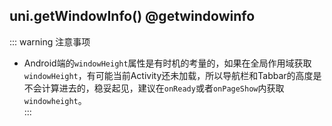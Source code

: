 ## uni.getWindowInfo() @getwindowinfo

<!-- UTSAPIJSON.getWindowInfo.description -->

<!-- UTSAPIJSON.getWindowInfo.compatibility -->

<!-- UTSAPIJSON.getWindowInfo.param -->

<!-- UTSAPIJSON.getWindowInfo.returnValue -->

::: warning 注意事项  
- Android端的`windowHeight`属性是有时机的考量的，如果在全局作用域获取`windowHeight`，有可能当前Activity还未加载，所以导航栏和Tabbar的高度是不会计算进去的，稳妥起见，建议在`onReady`或者`onPageShow`内获取`windowheight`。  
:::  

<!-- UTSAPIJSON.getWindowInfo.example -->

<!-- UTSAPIJSON.getWindowInfo.tutorial -->

<!-- UTSAPIJSON.get-window-info.example -->

<!-- UTSAPIJSON.general_type.name -->

<!-- UTSAPIJSON.general_type.param -->
